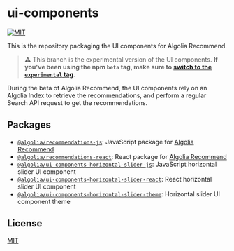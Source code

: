 # ui-components

[![MIT](https://img.shields.io/badge/license-MIT-green?style=flat-square)](./LICENSE)

This is the repository packaging the UI components for Algolia Recommend.

> ⚠️ This branch is the experimental version of the UI components. **If you've been using the npm `beta` tag, make sure to [switch to the `experimental` tag](/packages/recommendations-react#installation)**.

During the beta of Algolia Recommend, the UI components rely on an Algolia Index to retrieve the recommendations, and perform a regular Search API request to get the recommendations.

## Packages

- [`@algolia/recommendations-js`](/packages/recommendations-js): JavaScript package for [Algolia Recommend](https://www.algolia.com/doc/guides/algolia-ai/recommend/)
- [`@algolia/recommendations-react`](/packages/recommendations-react): React package for [Algolia Recommend](https://www.algolia.com/doc/guides/algolia-ai/recommend/)
- [`@algolia/ui-components-horizontal-slider-js`](/packages/horizontal-slider-js): JavaScript horizontal slider UI component
- [`@algolia/ui-components-horizontal-slider-react`](/packages/horizontal-slider-react): React horizontal slider UI component
- [`@algolia/ui-components-horizontal-slider-theme`](/packages/horizontal-slider-theme): Horizontal slider UI component theme

## License

[MIT](LICENSE)
